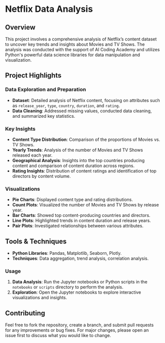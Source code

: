 # Netflix Data Analysis

## Overview

This project involves a comprehensive analysis of Netflix’s content dataset to uncover key trends and insights about Movies and TV Shows. The analysis was conducted with the support of AI Coding Academy and utilizes Python's powerful data science libraries for data manipulation and visualization.

## Project Highlights

### Data Exploration and Preparation
- **Dataset**: Detailed analysis of Netflix content, focusing on attributes such as `release_year`, `type`, `country`, `duration`, and `rating`.
- **Data Cleaning**: Addressed missing values, conducted data cleaning, and summarized key statistics.

### Key Insights
- **Content Type Distribution**: Comparison of the proportions of Movies vs. TV Shows.
- **Yearly Trends**: Analysis of the number of Movies and TV Shows released each year.
- **Geographical Analysis**: Insights into the top countries producing content and comparison of content duration across regions.
- **Rating Insights**: Distribution of content ratings and identification of top directors by content volume.

### Visualizations
- **Pie Charts**: Displayed content type and rating distributions.
- **Count Plots**: Visualized the number of Movies and TV Shows by release year.
- **Bar Charts**: Showed top content-producing countries and directors.
- **Line Plots**: Highlighted trends in content duration and release years.
- **Pair Plots**: Investigated relationships between various attributes.

## Tools & Techniques
- **Python Libraries**: Pandas, Matplotlib, Seaborn, Plotly.
- **Techniques**: Data aggregation, trend analysis, correlation analysis.


### Usage
1. **Data Analysis**: Run the Jupyter notebooks or Python scripts in the `notebooks` or `scripts` directory to perform the analysis.
2. **Exploration**: Open the Jupyter notebooks to explore interactive visualizations and insights.


## Contributing
Feel free to fork the repository, create a branch, and submit pull requests for any improvements or bug fixes. For major changes, please open an issue first to discuss what you would like to change.
